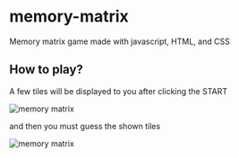 # memory-matrix
Memory matrix game made with javascript, HTML, and CSS
## How to play?
A few tiles will be displayed to you after clicking the START

![memory matrix](https://va00mg.ch.files.1drv.com/y4mmXEEnTTfK8m_1-F-F8oTegjYUO-lRDNwVQXgKXWQ-_CEJkL_GjJsm0BOZdEwyHvYneNE7VE6LZ4Ok5AgXFc39R7rPaIs93R8zTERzaN8OAbGdEGDvE1UKqEOanOeEDqiV0diVsT4RPqWhqNkj8QLdCG-UVvLdFFHso_sZ6MIMmgLvYjErDM9sg809deoVZs_LoADXALSPvcg7JHNjVsIcw?width=400&height=400&cropmode=none)

and then you must guess the shown tiles

![memory matrix](https://va3ppg.ch.files.1drv.com/y4mSSKkPmbnIsamNLLMxKBYHCxFSvNv_y5gb_7nqC3oeVh7lrpXvEO_fgRckQfIo1xXJtavlNloDO4i3PS2bYXuIBuBgWzrnchxQ1UGFqhDoIHLjMBFviTSIJPDdUO89ch-IE55kYvZzBSCSqwi7g-z2wm_thepyEyTNjhFeU1QbKEkx-ObUWKzcWoZwE2De0nGHn9ZESIcMCD1rtdXfl4LaQ?width=400&height=400&cropmode=none)
